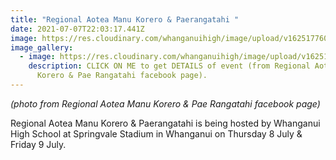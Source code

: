 ```yaml
---
title: "Regional Aotea Manu Korero & Paerangatahi "
date: 2021-07-07T22:03:17.441Z
image: https://res.cloudinary.com/whanganuihigh/image/upload/v1625177609/Events/Reg_Aotea_Manu_Korero_Paerangatahi._facebook_2021.png
image_gallery:
  - image: https://res.cloudinary.com/whanganuihigh/image/upload/v1625177740/Events/details_of_aotea_manu....png
    description: CLICK ON ME to get DETAILS of event (from Regional Aotea Manu
      Korero & Pae Rangatahi facebook page).
---
```

*(photo from Regional Aotea Manu Korero & Pae Rangatahi facebook page)*

Regional Aotea Manu Korero & Paerangatahi is being hosted by Whanganui High School at Springvale Stadium in Whanganui on Thursday 8 July & Friday 9 July.
	
